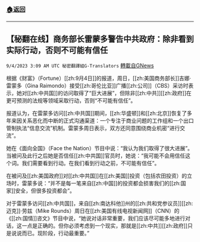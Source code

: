 ###  [:house:返回](README.md)
---


## 【秘翻在线】商务部长雷蒙多警告中共政府：除非看到实际行动，否则不可能有信任
`9/4/2023 3:09 AM UTC 秘密翻譯組G-Translators` [轉載自GNews](https://gnews.org/articles/1640981)

根据《财富》（Fortune）[[zh:9月4日]]的报道，周日，[[zh:美国商务部长]]吉娜·雷蒙多（Gina Raimondo）接受[[zh:哥伦比亚]]广播[[zh:公司]]（CBS）采访时表示，她对[[zh:中共国]]的访问取得了“巨大进展”，但除非[[zh:中共]][[zh:政府]]在更可预测的法规等领域采取行动，否则“不可能有信任”。

报道认为，在雷蒙多访问[[zh:中共国]]期间，[[zh:华盛顿]]和[[zh:北京]]恢复了多年来因关系恶化而中断的正式沟通渠道：一个专注于商业问题的工作组和一个出口管制执法“信息交流”机制。雷蒙多周日表示，双方还同意围绕商业机密“进行交流”。

她在《面向全国》（Face the Nation）节目中说：“我认为我们取得了很大进展”。当被问及此行之后她是否信任[[zh:中共国]]官员时，她说：“我可能不会用信任这个词。我们需要看到行动。在我们看到行动之前，不可能有信任”。

在被问及[[zh:美国政府]]对[[zh:中共国]]在[[zh:美国]]投资（包括农田投资）的立场时，雷蒙多说：“并不是每一笔来自[[zh:中国]]的投资都会损害我们的[[zh:国家]]安全，但很多投资都会”。

对于雷蒙多访问[[zh:中共国]]，来自[[zh:南达科他]]州的[[zh:共和党参议员]][[zh:迈克]]·劳兹（Mike Rounds）周日在[[zh:美国有线电视新闻网]]（CNN）的《[[zh:国情]]咨文》节目中说，“她说对话非常重要，我们应该尽可能多地进行对话，这一点是正确的。但你必须考虑到一个现实，那就是[[zh:中共]][[zh:政府]]只是说说而已。现阶段，行动最重要。”
